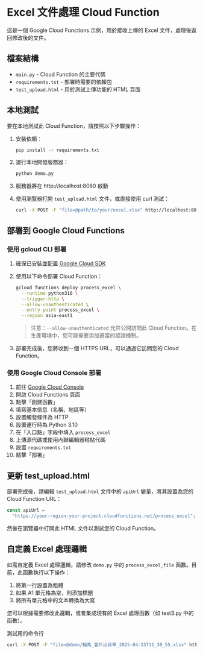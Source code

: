 # Excel 文件處理 Cloud Function

這是一個 Google Cloud Functions 示例，用於接收上傳的 Excel 文件，處理後返回修改後的文件。

## 檔案結構

- `main.py` - Cloud Function 的主要代碼
- `requirements.txt` - 部署時需要的依賴包
- `test_upload.html` - 用於測試上傳功能的 HTML 頁面

## 本地測試

要在本地測試此 Cloud Function，請按照以下步驟操作：

1. 安裝依賴：

   ```bash
   pip install -r requirements.txt
   ```

2. 運行本地開發服務器：
   ```bash
   python demo.py
   ```
3. 服務器將在 http://localhost:8080 啟動

4. 使用瀏覽器打開 `test_upload.html` 文件，或直接使用 curl 測試：
   ```bash
   curl -X POST -F "file=@path/to/your/excel.xlsx" http://localhost:8080/process_excel --output processed.xlsx
   ```

## 部署到 Google Cloud Functions

### 使用 gcloud CLI 部署

1. 確保已安裝並配置 [Google Cloud SDK](https://cloud.google.com/sdk/docs/install)

2. 使用以下命令部署 Cloud Function：

   ```bash
   gcloud functions deploy process_excel \
     --runtime python310 \
     --trigger-http \
     --allow-unauthenticated \
     --entry-point process_excel \
     --region asia-east1
   ```

   > 注意：`--allow-unauthenticated` 允許公開訪問此 Cloud Function。在生產環境中，您可能需要添加適當的認證機制。

3. 部署完成後，您將收到一個 HTTPS URL，可以通過它訪問您的 Cloud Function。

### 使用 Google Cloud Console 部署

1. 前往 [Google Cloud Console](https://console.cloud.google.com/)
2. 開啟 Cloud Functions 頁面
3. 點擊「創建函數」
4. 填寫基本信息（名稱、地區等）
5. 設置觸發條件為 HTTP
6. 設置運行時為 Python 3.10
7. 在「入口點」字段中填入 `process_excel`
8. 上傳源代碼或使用內聯編輯器粘貼代碼
9. 設置 `requirements.txt`
10. 點擊「部署」

## 更新 test_upload.html

部署完成後，請編輯 `test_upload.html` 文件中的 `apiUrl` 變量，將其設置為您的 Cloud Function URL：

```javascript
const apiUrl =
  "https://your-region-your-project.cloudfunctions.net/process_excel";
```

然後在瀏覽器中打開此 HTML 文件以測試您的 Cloud Function。

## 自定義 Excel 處理邏輯

如需自定義 Excel 處理邏輯，請修改 `demo.py` 中的 `process_excel_file` 函數。目前，此函數執行以下操作：

1. 將第一行設置為粗體
2. 如果 A1 單元格為空，則添加標題
3. 將所有單元格中的文本轉換為大寫

您可以根據需要修改此邏輯，或者集成現有的 Excel 處理函數（如 test3.py 中的函數）。

測試用的命令行

```cmd
curl -X POST -F "file=@demo/翰禹_客戶出貨單_2025-04-15T11_30_55.xlsx" https://excel-flask-755089340805.us-central1.run.app/ --output output/processed_result.xlsx
```
